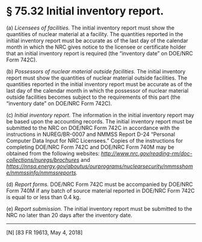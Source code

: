 # § 75.32   Initial inventory report.

(a) *Licensees of facilities.* The initial inventory report must show the quantities of nuclear material at a facility. The quantities reported in the initial inventory report must be accurate as of the last day of the calendar month in which the NRC gives notice to the licensee or certificate holder that an initial inventory report is required (the “inventory date” on DOE/NRC Form 742C).


(b) *Possessors of nuclear material outside facilities.* The initial inventory report must show the quantities of nuclear material outside facilities. The quantities reported in the initial inventory report must be accurate as of the last day of the calendar month in which the possessor of nuclear material outside facilities becomes subject to the requirements of this part (the “inventory date” on DOE/NRC Form 742C).


(c) *Initial inventory report.* The information in the initial inventory report may be based upon the accounting records. The initial inventory report must be submitted to the NRC on DOE/NRC Form 742C in accordance with the instructions in NUREG/BR-0007 and NMMSS Report D-24 “Personal Computer Data Input for NRC Licensees.” Copies of the instructions for completing DOE/NRC Form 742C and DOE/NRC Form 740M may be obtained from the following websites: *http://www.nrc.gov/reading-rm/doc-collections/nuregs/brochures* and *https://nnsa.energy.gov/aboutus/ourprograms/nuclearsecurity/nmmsshome/nmmssinfo/nmmssreports.*

(d) *Report forms.* DOE/NRC Form 742C must be accompanied by DOE/NRC Form 740M if any batch of source material reported in DOE/NRC Form 742C is equal to or less than 0.4 kg.


(e) *Report submission.* The initial inventory report must be submitted to the NRC no later than 20 days after the inventory date.



---

[N] [83 FR 19613, May 4, 2018]




